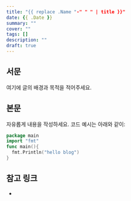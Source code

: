 ```yaml
---
title: "{{ replace .Name "-" " " | title }}"
date: {{ .Date }}
summary: ""
cover: ""
tags: []
description: ""
draft: true
---
```


## 서문
여기에 글의 배경과 목적을 적어주세요.

## 본문
자유롭게 내용을 작성하세요. 코드 예시는 아래와 같이:

```go
package main
import "fmt"
func main(){
  fmt.Println("hello blog")
}
```

## 참고 링크
- 

